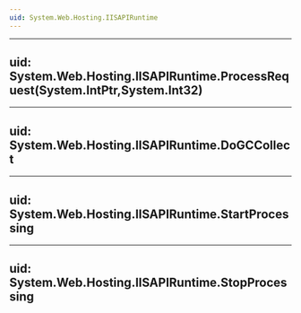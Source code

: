 ```yaml
---
uid: System.Web.Hosting.IISAPIRuntime
---
```


---
uid: System.Web.Hosting.IISAPIRuntime.ProcessRequest(System.IntPtr,System.Int32)
---

---
uid: System.Web.Hosting.IISAPIRuntime.DoGCCollect
---

---
uid: System.Web.Hosting.IISAPIRuntime.StartProcessing
---

---
uid: System.Web.Hosting.IISAPIRuntime.StopProcessing
---
